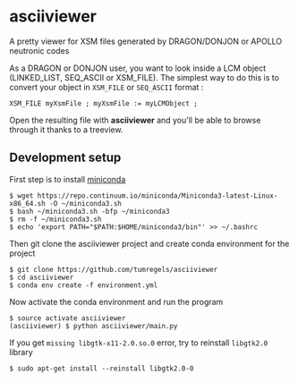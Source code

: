 # asciiviewer

A pretty viewer for XSM files generated by DRAGON/DONJON or APOLLO neutronic codes

As a DRAGON or DONJON user, you want to look inside a LCM object
(LINKED_LIST, SEQ_ASCII or XSM_FILE).
The simplest way to do this is to convert your object in `XSM_FILE` or `SEQ_ASCII` format :

    XSM_FILE myXsmFile ; myXsmFile := myLCMObject ;

Open the resulting file with __asciiviewer__ and you'll be able to
browse through it thanks to a treeview.

## Development setup

First step is to install [miniconda](https://repo.continuum.io/miniconda/Miniconda3-latest-Linux-x86_64.sh)

    $ wget https://repo.continuum.io/miniconda/Miniconda3-latest-Linux-x86_64.sh -O ~/miniconda3.sh
    $ bash ~/miniconda3.sh -bfp ~/miniconda3
    $ rm -f ~/miniconda3.sh
    $ echo 'export PATH="$PATH:$HOME/miniconda3/bin"' >> ~/.bashrc

Then git clone the asciiviewer project and create conda environment for the project

    $ git clone https://github.com/tumregels/asciiviewer
    $ cd asciiviewer
    $ conda env create -f environment.yml

Now activate the conda environment and run the program

    $ source activate asciiviewer
    (asciiviewer) $ python asciiviewer/main.py

If you get `missing libgtk-x11-2.0.so.0` error,
try to reinstall `libgtk2.0` library

    $ sudo apt-get install --reinstall libgtk2.0-0

